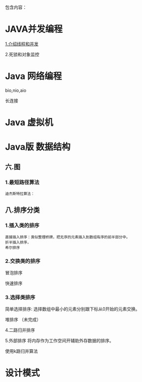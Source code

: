
包含内容：


# JAVA并发编程

[1.介绍线程和并发](https://github.com/luyizhizaio/java_concurrency/blob/master/doc/1.介绍线程和并发)

2.死锁和对象监控



# Java 网络编程

bio,nio,aio

长连接


# Java 虚拟机


# Java版 数据结构

## 六.图

### 1.最短路径算法
    迪杰斯特拉算法：

## 八.排序分类

### 1.插入类的排序

    直接插入排序：类似整理桥牌，把无序的元素插入到数组有序的前半部分中。
    折半插入排序，
    希尔排序

### 2.交换类的排序

 冒泡排序

 快速排序

### 3.选择类排序

 简单选择排序: 选择数组中最小的元素分别跟下标从0开始的元素交换。

 堆排序 （未完成）

 4.二路归并排序



5.外部排序
将内存作为工作空间开辅助外存数据的排序。

使用k路归并算法


# 设计模式